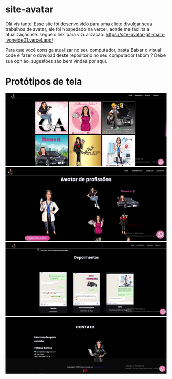 # site-avatar
Olá visitante!
Esse site foi desenvolvido para uma cliete divulgar seus trabalhos de avatar, ele foi hospedado na vercel, aonde me facilita a atualização ele. 
segue o link para vizualização: https://site-avatar-git-main-ivoneide01.vercel.app/

Para que você consiga atualizar no seu computador, basta Baixar o visual code e fazer o dowload deste repositorio no seu computador tabom ?
Deixe sua opnião, sugestoes são bem vindas por aqui.

# Protótipos de tela

![tela- avatar de profissoes](/portifolio-nid/Portifolio/Docs/Img/modelo.jpeg)
![tela- avatar de profissoes](/portifolio-nid/Portifolio/Docs/Img/home.jpeg)
![tela- avatar de profissoes](/portifolio-nid/Portifolio/Docs/Img/depoimento.jpeg)
![tela- avatar de profissoes](/portifolio-nid/Portifolio/Docs/Img/contato.jpeg)


